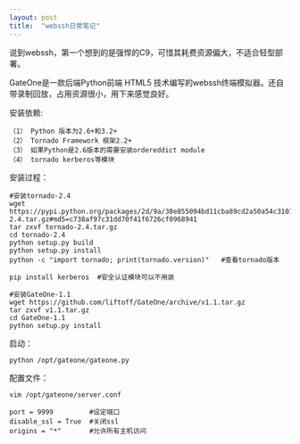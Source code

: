 ```yaml
---
layout: post
title:  "webssh日常笔记"
---
```


说到webssh，第一个想到的是强悍的C9，可惜其耗费资源偏大，不适合轻型部署。

GateOne是一款后端Python前端 HTML5 技术编写的webssh终端模拟器。还自带录制回放，占用资源很小，用下来感觉良好。

安装依赖:

	（1） Python 版本为2.6+和3.2+ 
	（2） Tornado Framework 框架2.2+ 
	（3） 如果Python是2.6版本的需要安装ordereddict module 
	（4） tornado kerberos等模块

安装过程：

	#安装tornado-2.4
	wget https://pypi.python.org/packages/2d/9a/38e855094bd11cba89cd2a50a54c31019ef4a45785fe12be6aa9a7c633de/tornado-2.4.tar.gz#md5=c738af97c31dd70f41f6726cf0968941
	tar zxvf tornado-2.4.tar.gz
	cd tornado-2.4
	python setup.py build
	python setup.py install
	python -c "import tornado; print(tornado.version)"   #查看tornado版本
	
	pip install kerberos  #安全认证模块可以不用装

	#安装GateOne-1.1
	wget https://github.com/liftoff/GateOne/archive/v1.1.tar.gz
	tar zxvf v1.1.tar.gz
	cd GateOne-1.1
	python setup.py install

启动：

	python /opt/gateone/gateone.py

配置文件：

	vim /opt/gateone/server.conf

	port = 9999         #设定端口
	disable_ssl = True  #关闭ssl
	origins = "*"       #允许所有主机访问